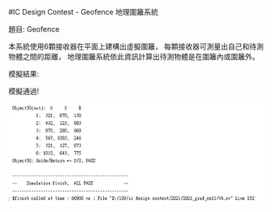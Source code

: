#IC Design Contest - Geofence 地理圍籬系統

題目: Geofence


本系統使用6顆接收器在平面上建構出虛擬圍籬，
每顆接收器可測量出自己和待測物體之間的距離，
地理圍籬系統依此資訊計算出待測物體是在圍籬內或圍籬外。


模擬結果:
 
模擬通過!

![image](https://github.com/chiaohu5566/NCHU/blob/master/ic%20contest/2021/sim.jpg)
